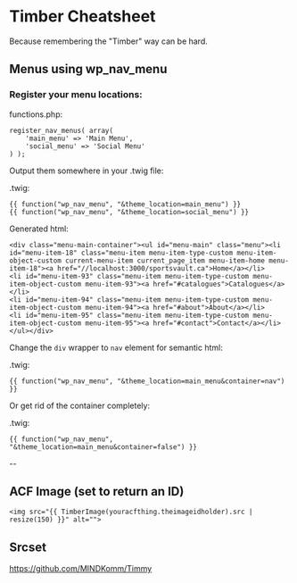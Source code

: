 Timber Cheatsheet
=================

Because remembering the "Timber" way can be hard.

Menus using wp_nav_menu
-----------------------

### Register your menu locations:

functions.php:

	register_nav_menus( array(
		'main_menu' => 'Main Menu',
		'social_menu' => 'Social Menu'
	) );

Output them somewhere in your .twig file:

.twig:

	{{ function("wp_nav_menu", "&theme_location=main_menu") }}
	{{ function("wp_nav_menu", "&theme_location=social_menu") }}

Generated html:

	<div class="menu-main-container"><ul id="menu-main" class="menu"><li id="menu-item-18" class="menu-item menu-item-type-custom menu-item-object-custom current-menu-item current_page_item menu-item-home menu-item-18"><a href="//localhost:3000/sportsvault.ca">Home</a></li>
	<li id="menu-item-93" class="menu-item menu-item-type-custom menu-item-object-custom menu-item-93"><a href="#catalogues">Catalogues</a></li>
	<li id="menu-item-94" class="menu-item menu-item-type-custom menu-item-object-custom menu-item-94"><a href="#about">About</a></li>
	<li id="menu-item-95" class="menu-item menu-item-type-custom menu-item-object-custom menu-item-95"><a href="#contact">Contact</a></li>
	</ul></div>

Change the `div` wrapper to `nav` element for semantic html:

.twig:

	{{ function("wp_nav_menu", "&theme_location=main_menu&container=nav") }}
	
Or get rid of the container completely:

.twig:

	{{ function("wp_nav_menu", "&theme_location=main_menu&container=false") }}
	
--	

## ACF Image (set to return an ID)

`<img src="{{ TimberImage(youracfthing.theimageidholder).src | resize(150) }}" alt="">`

## Srcset

https://github.com/MINDKomm/Timmy
